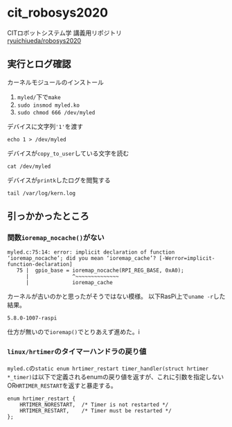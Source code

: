 # cit_robosys2020
CITロボットシステム学 講義用リポジトリ  
[ryuichiueda/robosys2020](https://github.com/ryuichiueda/robosys2020)

## 実行とログ確認
カーネルモジュールのインストール

1. `myled/`下で`make`
1. `sudo insmod myled.ko`
1. `sudo chmod 666 /dev/myled`

デバイスに文字列`'1'`を渡す
```
echo 1 > /dev/myled
```
デバイスが`copy_to_user`している文字を読む
```
cat /dev/myled
```
デバイスが`printk`したログを閲覧する
```
tail /var/log/kern.log
```

## 引っかかったところ
### 関数`ioremap_nocache()`がない
```
myled.c:75:14: error: implicit declaration of function ‘ioremap_nocache’; did you mean ‘ioremap_cache’? [-Werror=implicit-function-declaration]
   75 |  gpio_base = ioremap_nocache(RPI_REG_BASE, 0xA0);
      |              ^~~~~~~~~~~~~~~
      |              ioremap_cache
```
カーネルが古いのかと思ったがそうではない模様。
以下RasPi上で`uname -r`した結果。
```
5.8.0-1007-raspi
```
仕方が無いので`ioremap()`でとりあえず進めた。i
### `linux/hrtimer`のタイマーハンドラの戻り値
`myled.c`の`static enum hrtimer_restart timer_handler(struct hrtimer *_timer)`は以下で定義されるenumの戻り値を返すが、これに引数を指定しないOR`HRTIMER_RESTART`を返すと暴走する。
```
enum hrtimer_restart {
	HRTIMER_NORESTART,	/* Timer is not restarted */
	HRTIMER_RESTART,	/* Timer must be restarted */
};
```


